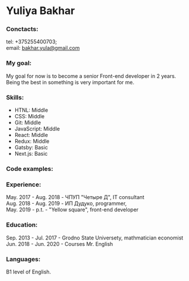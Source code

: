 # Yuliya Bakhar

### Conctacts:

tel: +375255400703;  
email: bakhar.yula@gmail.com

### My goal:

My goal for now is to become a senior Front-end developer in 2 years. Being the best in something is very important for me.

### Skills:

- HTNL: Middle
- CSS: Middle
- Git: Middle
- JavaScript: Middle
- React: Middle
- Redux: Middle
- Gatsby: Basic
- Next.js: Basic

### Code examples:

### Experience:

May. 2017 - Aug. 2018 - ЧПУП "Четыре Д", IT consultant  
Aug. 2018 - Aug. 2019 - ИП Дудуко, programmer,  
May. 2019 - p.t. - "Yellow square", front-end developer

### Education:

Sep. 2013 - Jul. 2017 - Grodno State Universety, mathmatician economist  
Jun. 2018 - Jun. 2020 - Courses Mr. English

### Languages:

B1 level of English.
